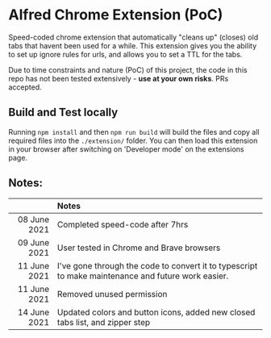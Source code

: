 # Alfred Chrome Extension (PoC)

Speed-coded chrome extension that automatically "cleans up" (closes) old tabs that havent been used for a while. 
This extension gives you the ability to set up ignore rules for urls, and allows you to set a TTL for the tabs.

Due to time constraints and nature (PoC) of this project, the code in this repo has not been tested extensively - **use at your own risks**. PRs accepted.


## Build and Test locally

Running `npm install` and then `npm run build` will build the files and copy all required files into the `./extension/` folder. You can then load this extension in your browser after switching on 'Developer mode' on the extensions page.


## Notes:

|              | Notes                                                                                              |
| -----------: | :------------------------------------------------------------------------------------------------- |
| 08 June 2021 | Completed speed-code after 7hrs                                                                    |
| 09 June 2021 | User tested in Chrome and Brave browsers                                                           |
| 11 June 2021 | I've gone through the code to convert it to typescript to make maintenance and future work easier. |
| 11 June 2021 | Removed unused permission |
| 14 June 2021 | Updated colors and button icons, added new closed tabs list, and zipper step |
